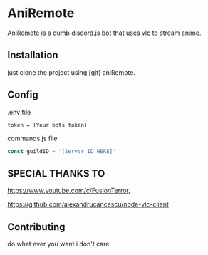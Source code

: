 # AniRemote
AniRemote is a dumb discord.js bot that uses vlc to stream anime. 

## Installation
just clone the project using [git]
aniRemote.

## Config

.env file
```dotenv
token = [Your bots token]
```

commands.js file
```js
const guildID = '[Server ID HERE]'
```

## SPECIAL THANKS TO
https://www.youtube.com/c/FusionTerror,

https://github.com/alexandrucancescu/node-vlc-client

## Contributing
do what ever you want i don't care 
 
